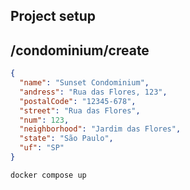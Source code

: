 
## Project setup


## /condominium/create

```json
{
  "name": "Sunset Condominium",
  "andress": "Rua das Flores, 123",
  "postalCode": "12345-678",
  "street": "Rua das Flores",
  "num": 123,
  "neighborhood": "Jardim das Flores",
  "state": "São Paulo",
  "uf": "SP"
}
```


```bash
docker compose up
```
